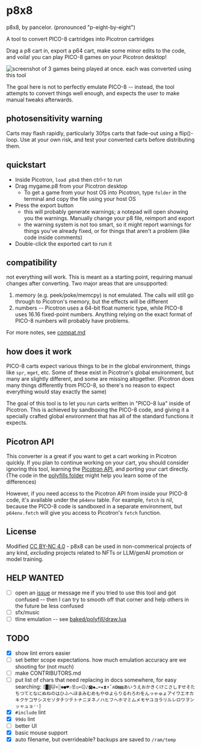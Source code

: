 # p8x8

p8x8, by pancelor. (pronounced "p-eight-by-eight")

A tool to convert PICO-8 cartridges into Picotron cartridges

Drag a p8 cart in, export a p64 cart, make some minor edits to the code, and voila! you can play PICO-8 games on your Picotron desktop!

![screenshot of 3 games being played at once. each was converted using this tool](https://github.com/pancelor/p8x8/assets/11308928/e3f6ae5e-24e3-4a98-a6c2-9aa8086ce299)

The goal here is not to perfectly emulate PICO-8 -- instead, the tool attempts to convert things well enough, and expects the user to make manual tweaks afterwards.

## photosensitivity warning

Carts may flash rapidly, particularly 30fps carts that fade-out using a flip()-loop. Use at your own risk, and test your converted carts before distributing them.

## quickstart

- Inside Picotron, `load p8x8` then ctrl-r to run
- Drag mygame.p8 from your Picotron desktop
	- To get a game from your host OS into Picotron, type `folder` in the terminal and copy the file using your host OS
- Press the export button
	- this will probably generate warnings; a notepad will open showing you the warnings. Manually change your p8 file, reimport and export
	- the warning system is not too smart, so it might report warnings for things you've already fixed, or for things that aren't a problem (like code inside comments)
- Double-click the exported cart to run it

## compatibility

not everything will work. This is meant as a starting point, requiring manual changes after converting. Two major areas that are unsupported:
1. memory (e.g. peek/poke/memcpy) is not emulated. The calls will still go through to Picotron's memory, but the effects will be different
2. numbers -- Picotron uses a 64-bit float numeric type, while PICO-8 uses 16.16 fixed-point numbers. Anything relying on the exact format of PICO-8 numbers will probably have problems.

For more notes, see [compat.md](./compat.md)

## how does it work

PICO-8 carts expect various things to be in the global environment, things like `spr`, `mget`, etc. Some of these exist in Picotron's global environment, but many are slightly different, and some are missing altogether. (Picotron does many things differently from PICO-8, so there's no reason to expect everything would stay exactly the same)

The goal of this tool is to let you run carts written in "PICO-8 lua" inside of Picotron. This is achieved by sandboxing the PICO-8 code, and giving it a specially crafted global environment that has all of the standard functions it expects.

## Picotron API

This converter is a great if you want to get a cart working in Picotron quickly. If you plan to continue working on your cart, you should consider ignoring this tool, learning the [Picotron API](https://www.lexaloffle.com/picotron.php?page=faq), and porting your cart directly. (The code in the [polyfills folder](./baked/polyfill) might help you learn some of the differences)

However, if you need access to the Picotron API from inside your PICO-8 code, it's available under the `p64env` table. For example, `fetch` is nil, because the PICO-8 code is sandboxed in a separate environment, but `p64env.fetch` will give you access to Picotron's `fetch` function.

## License

Modified [CC BY-NC 4.0](https://creativecommons.org/licenses/by-nc/4.0/) - p8x8 can be used in non-commerical projects of any kind, *excluding* projects related to NFTs or LLM/genAI promotion or model training.

## HELP WANTED
- [ ] open an [issue](https://github.com/pancelor/p8x8/issues) or message me if you tried to use this tool and got confused -- then I can try to smooth off that corner and help others in the future be less confused
- [ ] sfx/music
- [ ] tline emulation -- see [baked/polyfill/draw.lua](./baked/polyfill/draw.lua#L17)

## TODO
- [x] show lint errors easier
- [ ] set better scope expectations. how much emulation accuracy are we shooting for (not much)
- [ ] make CONTRIBUTORS.md
- [ ] put list of chars that need replacing in docs somewhere, for easy searching: `[█▒🐱⬇️░✽●♥☉웃⌂⬅️😐♪🅾️◆…➡️★⧗⬆️ˇ∧❎▤▥あいうえおかきくけこさしすせそたちつてとなにぬねのはひふへほまみむめもやゆよらりるれろわをんっゃゅょアイウエオカキクケコサシスセソタチツテトナニヌネノハヒフヘホマミムメモヤユヨラリルレロワヲンッャュョ◜◝]`
- [x] `#include` lint
- [x] `99do` lint
- [ ] better UI
- [x] basic mouse support
- [x] auto filename, but overrideable? backups are saved to `/ram/temp`
